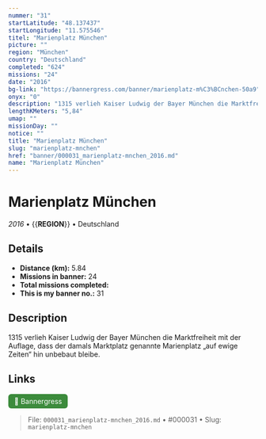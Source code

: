 ```yaml
---
nummer: "31"
startLatitude: "48.137437"
startLongitude: "11.575546"
titel: "Marienplatz München"
picture: ""
region: "München"
country: "Deutschland"
completed: "624"
missions: "24"
date: "2016"
bg-link: "https://bannergress.com/banner/marienplatz-m%C3%BCnchen-50a9"
onyx: "0"
description: "1315 verlieh Kaiser Ludwig der Bayer München die Marktfreiheit mit der Auflage, dass der damals Marktplatz genannte Marienplatz „auf ewige Zeiten“ hin unbebaut bleibe."
lengthKMeters: "5,84"
umap: ""
missionDay: ""
notice: ""
title: "Marienplatz München"
slug: "marienplatz-mnchen"
href: "banner/000031_marienplatz-mnchen_2016.md"
name: "Marienplatz München"
---
```

# Marienplatz München

*2016* • {{__REGION__}} • Deutschland





## Details
- **Distance (km):** 5.84
- **Missions in banner:** 24
- **Total missions completed:** 
- **This is my banner no.:** 31



## Description
1315 verlieh Kaiser Ludwig der Bayer München die Marktfreiheit mit der Auflage, dass der damals Marktplatz genannte Marienplatz „auf ewige Zeiten“ hin unbebaut bleibe.



## Links
<a href="https://bannergress.com/banner/marienplatz-m%C3%BCnchen-50a9" target="_blank" style="display:inline-block;margin-right:8px;padding:6px 12px;background:#3c8b3c;color:#fff;text-decoration:none;border-radius:6px;">🔗 Bannergress</a>



> File: `000031_marienplatz-mnchen_2016.md` • #000031 • Slug: `marienplatz-mnchen`
